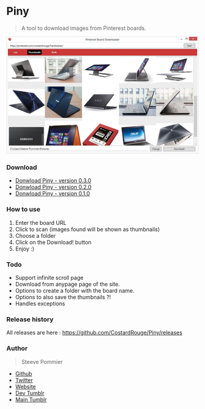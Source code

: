 Piny
====
> A tool to download images from Pinterest boards.

![Example](Assets/PinySS.PNG "Piny screenshoot")

### Download

* [Donwload Piny - version 0.3.0](https://github.com/CostardRouge/Piny/releases/download/0.2.0/Piny-v0.3.0-Windows.zip "Third release")
* [Donwload Piny - version 0.2.0](https://github.com/CostardRouge/Piny/releases/download/0.2.0/Piny-v0.2.0-Windows.zip "Second release")
* [Donwload Piny - version 0.1.0](https://github.com/CostardRouge/Piny/releases/download/0.1.0/Piny-v0.1.0-Windows.zip "First release")

### How to use

1. Enter the board URL
2. Click to scan (images found will be shown as thumbnails)
3. Choose a folder
4. Click on the Download! button
5. Enjoy :)

### Todo

* Support infinite scroll page
* Download from anypage page of the site.
* Options to create a folder with the board name.
* Options to also save the thumbnails ?!
* Handles exceptions

### Release history

All releases are here : https://github.com/CostardRouge/Piny/releases

### Author
> Steeve Pommier

* [Github](https://github.com/CostardRouge)
* [Twitter](https://twitter.com/LeBlousonRouge)
* [Website](http://www.mncorp.net)
* [Dev Tumblr](http://lastrevision.tumblr.com)
* [Main Tumblr](http://costardrouge.tumblr.com/)